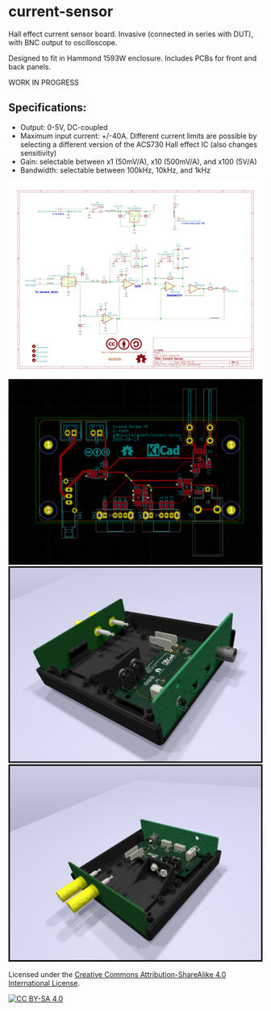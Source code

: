 # current-sensor
Hall effect current sensor board. Invasive (connected in series with DUT), with BNC output to oscilloscope.

Designed to fit in Hammond 1593W enclosure. Includes PCBs for front and back panels.

WORK IN PROGRESS

## Specifications:
- Output: 0-5V, DC-coupled
- Maximum input current: +/-40A. Different current limits are possible by
selecting a different version of the ACS730 Hall effect IC (also changes sensitivity)
- Gain: selectable between x1 (50mV/A), x10 (500mV/A), and x100 (5V/A)
- Bandwidth: selectable between 100kHz, 10kHz, and 1kHz

![schematic](img/current-sensor.svg)
![layout](img/layout.png)
![front render](img/render_front.png)
![back render](img/render_back.png)

Licensed under the [Creative Commons Attribution-ShareAlike 4.0 International License][cc-by-sa].

[![CC BY-SA 4.0][cc-by-sa-image]][cc-by-sa]

[cc-by-sa]: http://creativecommons.org/licenses/by-sa/4.0/
[cc-by-sa-image]: https://licensebuttons.net/l/by-sa/4.0/88x31.png
